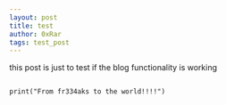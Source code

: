 ```yaml
---
layout: post
title: test
author: 0xRar
tags: test_post
---
```

this post is just to test if the blog functionality is working

<code>
print("From fr334aks to the world!!!!")
</code>
